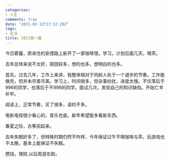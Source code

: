```yaml
---
categories:
- 人生
comments: true
date: "2021-02-12T17:12:28Z"
tags:
- 生活
title: 2021第一篇
---
```


今日雾霾，原来住的安德路上新开了一家咖啡馆。学习，计划后面几天，喝茶。

去年总体来说不太好，原因较多，想的也多，想明白的也多。

首先，过去几年，工作上来讲，我整体相对于同龄人处于一个退步的节奏。工作能做完，但并未尽善尽美。学习上，时间很多，但杂事纷扰，进度太慢。不仅落后于996的同学，也落后于不996的同学。面试几次，发现自己的知识缺陷。开始亡羊补牢。

阅读上，正常节奏，买了很多，读的不多。

电影电视很少看心的，音乐也是。新年希望能多看新东西。

春夏之际，古筝拾起来。

去年失眠好多了，但特殊时期仍然不咋样，今年保证过午不喝咖啡与茶，玩游戏也不太晚，基本上能保证不失眠。

攒钱，理财,以后周游东欧。
